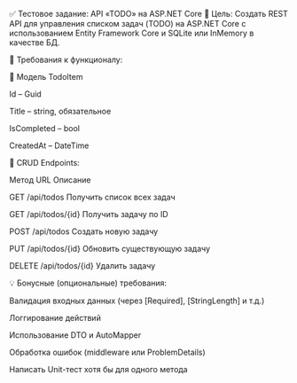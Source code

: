 ✅ Тестовое задание: API «TODO» на ASP.NET Core
🎯 Цель:
Создать REST API для управления списком задач (TODO) на ASP.NET Core с использованием Entity Framework Core и SQLite или InMemory в качестве БД.

📌 Требования к функционалу:

📄 Модель TodoItem

Id – Guid

Title – string, обязательное

IsCompleted – bool

CreatedAt – DateTime

🔧 CRUD Endpoints:

Метод  URL  Описание

GET  /api/todos  Получить список всех задач

GET  /api/todos/{id}  Получить задачу по ID

POST  /api/todos  Создать новую задачу

PUT  /api/todos/{id}  Обновить существующую задачу

DELETE  /api/todos/{id}  Удалить задачу

💡 Бонусные (опциональные) требования:

Валидация входных данных (через [Required], [StringLength] и т.д.)

Логгирование действий

Использование DTO и AutoMapper

Обработка ошибок (middleware или ProblemDetails)

Написать Unit-тест хотя бы для одного метода
